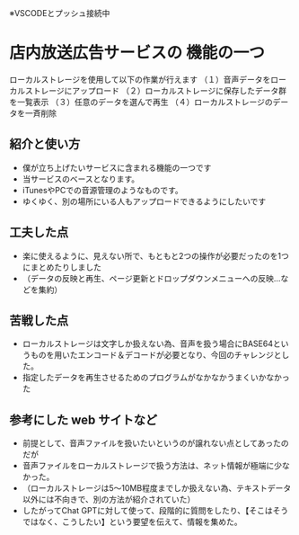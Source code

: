 ※VSCODEとプッシュ接続中
# 店内放送広告サービスの 機能の一つ
ローカルストレージを使用して以下の作業が行えます
（１）音声データをローカルストレージにアップロード
（２）ローカルストレージに保存したデータ群を一覧表示
（３）任意のデータを選んで再生
（４）ローカルストレージのデータを一斉削除
## 紹介と使い方
- 僕が立ち上げたいサービスに含まれる機能の一つです
- 当サービスのベースとなります。
- iTunesやPCでの音源管理のようなものです。
- ゆくゆく、別の場所にいる人もアップロードできるようにしたいです 
## 工夫した点
- 楽に使えるように、見えない所で、もともと2つの操作が必要だったのを1つにまとめたりしました
- （データの反映と再生、ページ更新とドロップダウンメニューへの反映…などを集約）

## 苦戦した点
- ローカルストレージは文字しか扱えない為、音声を扱う場合にBASE64というものを用いたエンコード＆デコードが必要となり、今回のチャレンジとした。
- 指定したデータを再生させるためのプログラムがなかなかうまくいかなかった

## 参考にした web サイトなど
- 前提として、音声ファイルを扱いたいというのが譲れない点としてあったのだが
- 音声ファイルをローカルストレージで扱う方法は、ネット情報が極端に少なかった。
- （ローカルストレージは5～10MB程度までしか扱えない為、テキストデータ以外には不向きで、別の方法が紹介されていた）
- したがってChat GPTに対して使って、段階的に質問をしたり、【そこはそうではなく、こうしたい】という要望を伝えて、情報を集めた。
